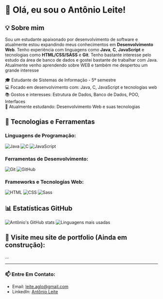 # 👋 Olá, eu sou o Antônio Leite!

## 💡 Sobre mim
Sou um estudante apaixonado por desenvolvimento de software e atualmente estou expandindo meus conhecimentos em **Desenvolvimento Web**. Tenho experiência com linguagens como **Java**, **C**, **JavaScript** e tecnologias como **HTML/CSS/SASS** e **Git**. Tenho bastante interesse pelo estudo da área de banco de dados e gostei bastante de trabalhar com Java. Atualmente venho aprendendo sobre WEB e também me despertou um grande interesse


🎓 Estudante de Sistemas de Informação - 5º semestre  
💻 Focado em desenvolvimento com: Java, C, JavaScript e tecnologias web  
📚 Gostos e interesses: Estrutura de Dados, Banco de Dados, POO, Interfaces  
🌱 Atualmente estudando: Desenvolvimento Web e suas tecnologias  


## 🧰 Tecnologias e Ferramentas

### Linguagens de Programação:
![Java](https://img.shields.io/badge/Java-ED8B00?style=for-the-badge&logo=java&logoColor=white)
![C](https://img.shields.io/badge/C-00599C?style=for-the-badge&logo=c&logoColor=white)
![JavaScript](https://img.shields.io/badge/JavaScript-F7DF1E?style=for-the-badge&logo=javascript&logoColor=black)

### Ferramentas de Desenvolvimento:
![Git](https://img.shields.io/badge/Git-F05032?style=for-the-badge&logo=git&logoColor=white)
![GitHub](https://img.shields.io/badge/GitHub-100000?style=for-the-badge&logo=github&logoColor=white)

### Frameworks e Tecnologias Web:
![HTML](https://img.shields.io/badge/HTML5-E34F26?style=for-the-badge&logo=html5&logoColor=white)
![CSS](https://img.shields.io/badge/CSS3-1572B6?style=for-the-badge&logo=css3&logoColor=white)
![Sass](https://img.shields.io/badge/Sass-CC6699?style=for-the-badge&logo=sass&logoColor=white)


## 📊 Estatísticas GitHub
![Antônio's GitHub stats](https://github-readme-stats.vercel.app/api?username=xOmilk&show_icons=true&theme=tokyonight)
![Linguagens mais usadas](https://github-readme-stats.vercel.app/api/top-langs/?username=xOmilk&layout=compact&theme=tokyonight&exclude_repo=repo_com_shell)


## 🚧 Visite meu site de portfolio (Ainda em construção):
...

---
### 📫 Entre Em Contato:
- Email: leite.aglo@gmail.com
- LinkedIn: [Antônio Leite](https://www.linkedin.com/in/antônioleite)
